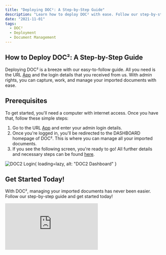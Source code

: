 ```yaml
---
title: "Deploying DOC²: A Step-by-Step Guide"
description: "Learn how to deploy DOC² with ease. Follow our step-by-step guide and manage your imported documents efficiently. Get started today!"
date: "2021-11-01"
tags:
  - DOC²
  - Deployment
  - Document Management
---
```


## How to Deploy DOC²: A Step-by-Step Guide

Deploying DOC² is a breeze with our easy-to-follow guide. All you need is the URL [App](https://app.polydocs.io/) and the login details that you received from us. With admin rights, you can capture, work, and manage your imported documents with ease.

## Prerequisites

To get started, you'll need a computer with internet access. Once you have that, follow these simple steps:

1. Go to the URL [App](https://app.polydocs.io/) and enter your admin login details.
2. Once you're logged in, you'll be redirected to the DASHBOARD homepage of DOC². This is where you can manage all your imported documents.
3. If you see the following screen, you're ready to go! All further details and necessary steps can be found [here](https://docs.polydocs.io/doc2/document-validation/).

![DOC2 Login](/_images/doc2/DOC2_Deployment_Dashboard.png){ loading=lazy, alt: "DOC2 Dashboard" }

## Get Started Today!

With DOC², managing your imported documents has never been easier. Follow our step-by-step guide and get started today!

<div class='video-container'>
  <iframe src="https://www.youtube.com/embed/VIDEO_ID_HERE" frameborder="0" allowfullscreen></iframe>
</div>
